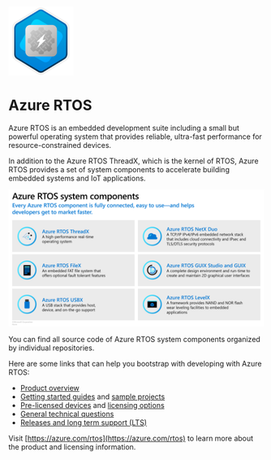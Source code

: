 <img src="/images/azure-rtos-logo.svg" alt="Logo" style="width:128px;"/>

# Azure RTOS

Azure RTOS is an embedded development suite including a small but powerful operating system that provides reliable, ultra-fast performance for resource-constrained devices.

In addition to the Azure RTOS ThreadX, which is the kernel of RTOS, Azure RTOS provides a set of system components to accelerate building embedded systems and IoT applications.

![System components](/images/azure-rtos-system-components.png)

You can find all source code of Azure RTOS system components organized by individual repositories.

Here are some links that can help you bootstrap with developing with Azure RTOS:

- [Product overview](https://learn.microsoft.com/azure/rtos/overview-rtos)
- [Getting started guides](https://github.com/azure-rtos/getting-started) and [sample projects](https://github.com/azure-rtos/samples)
- [Pre-licensed devices](https://github.com/azure-rtos/threadx/blob/master/LICENSED-HARDWARE.txt) and [licensing options](https://aka.ms/azrtos-license)
- [General technical questions](https://aka.ms/QnA/azure-rtos)
- [Releases and long term support (LTS)](https://learn.microsoft.com/azure/rtos/general/lts)

Visit [https://azure.com/rtos](https://azure.com/rtos) to learn more about the product and licensing information.
